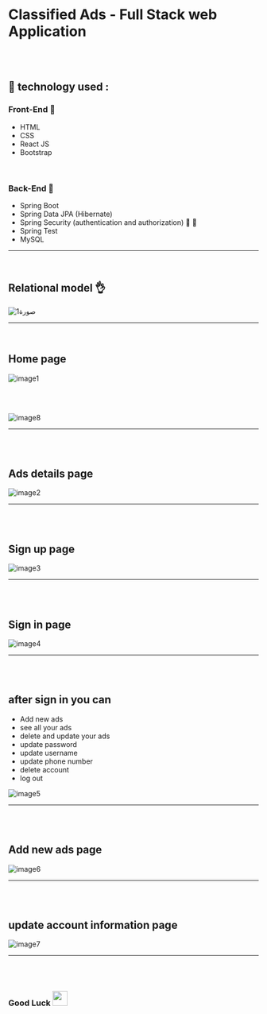 # Classified Ads - Full Stack web Application

<br> <br>

## :toolbox: technology used : 

### Front-End :star_struck:
* HTML
* CSS
* React JS  
* Bootstrap 

<br>

### Back-End :star_struck:
* Spring Boot 
* Spring Data JPA (Hibernate)
* Spring Security (authentication and authorization) 	:closed_lock_with_key: :ghost:
* Spring Test 
* MySQL

---

<br>

## Relational model :ok_hand:

![صورة1](https://user-images.githubusercontent.com/70335592/147599030-ae014ce6-da75-491b-a8bb-e255cf04ce4f.png)

---

<br>

## Home page
![image1](https://user-images.githubusercontent.com/70335592/194177400-2a96bb8c-6abd-45d0-b989-9ce2cd0c2ee9.png)

<br><br>

![image8](https://user-images.githubusercontent.com/70335592/194183813-06d1e7a3-c956-48b2-84a2-4947c50d4edc.png)


---

<br><br>

## Ads details page



![image2](https://user-images.githubusercontent.com/70335592/194177409-40b6db0a-be7c-4671-9cf5-84736b7f31c5.png)

---
<br><br>

## Sign up page

![image3](https://user-images.githubusercontent.com/70335592/194177413-a20f4bf0-8bb1-4bd9-b148-c2c389ef4ca1.png)

---
<br><br>

## Sign in page

![image4](https://user-images.githubusercontent.com/70335592/194177421-efa678e9-9fb0-45a7-bd6b-a40a25db9412.png)

---
<br><br>

## after sign in you can  

* Add new ads 
* see all your ads
* delete and update your ads
* update password
* update username
* update phone number
* delete account
* log out

![image5](https://user-images.githubusercontent.com/70335592/194177424-d907367c-73f2-4eaa-b2fc-4f819ae3de6d.png)

---
<br><br>

## Add new ads page

![image6](https://user-images.githubusercontent.com/70335592/194177427-9f07835b-6466-4eb3-85f7-f3376ebe75fb.png)

---
<br><br>

## update account information page

![image7](https://user-images.githubusercontent.com/70335592/194177435-37dbcd8a-b01c-46ec-a597-9352a0895e32.png)


---

<br><br>

### Good Luck <img src="https://media.giphy.com/media/hvRJCLFzcasrR4ia7z/giphy.gif" width="30px"> 

